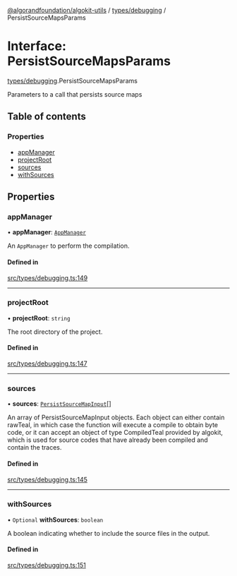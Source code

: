 [@algorandfoundation/algokit-utils](../README.md) / [types/debugging](../modules/types_debugging.md) / PersistSourceMapsParams

# Interface: PersistSourceMapsParams

[types/debugging](../modules/types_debugging.md).PersistSourceMapsParams

Parameters to a call that persists source maps

## Table of contents

### Properties

- [appManager](types_debugging.PersistSourceMapsParams.md#appmanager)
- [projectRoot](types_debugging.PersistSourceMapsParams.md#projectroot)
- [sources](types_debugging.PersistSourceMapsParams.md#sources)
- [withSources](types_debugging.PersistSourceMapsParams.md#withsources)

## Properties

### appManager

• **appManager**: [`AppManager`](../classes/types_app_manager.AppManager.md)

An `AppManager` to perform the compilation.

#### Defined in

[src/types/debugging.ts:149](https://github.com/algorandfoundation/algokit-utils-ts/blob/main/src/types/debugging.ts#L149)

___

### projectRoot

• **projectRoot**: `string`

The root directory of the project.

#### Defined in

[src/types/debugging.ts:147](https://github.com/algorandfoundation/algokit-utils-ts/blob/main/src/types/debugging.ts#L147)

___

### sources

• **sources**: [`PersistSourceMapInput`](../classes/types_debugging.PersistSourceMapInput.md)[]

An array of PersistSourceMapInput objects. Each object can either contain rawTeal, in which case the function will execute a compile to obtain byte code, or it can accept an object of type CompiledTeal provided by algokit, which is used for source codes that have already been compiled and contain the traces.

#### Defined in

[src/types/debugging.ts:145](https://github.com/algorandfoundation/algokit-utils-ts/blob/main/src/types/debugging.ts#L145)

___

### withSources

• `Optional` **withSources**: `boolean`

A boolean indicating whether to include the source files in the output.

#### Defined in

[src/types/debugging.ts:151](https://github.com/algorandfoundation/algokit-utils-ts/blob/main/src/types/debugging.ts#L151)
